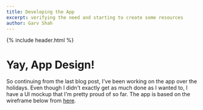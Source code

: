```yaml
---
title: Developing the App
excerpt: verifying the need and starting to create some resources
author: Garv Shah
---
```

{% include header.html %}

# Yay, App Design!
So continuing from the last blog post, I've been working on the app over the holidays. Even though I didn't exactly get 
as much done as I wanted to, I have a UI mockup that I'm pretty proud of so far. The app is based on the wireframe below from [here](https://www.uplabs.com/posts/crypto-app-6a473389-202b-4cee-ad23-94cf46c172cd). <br> <br>
